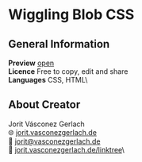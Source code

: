 # Wiggling Blob CSS

## General Information
**Preview** [open](https://jorit.vasconezgerlach.de/host/github/wiggling-blob-css/)\
**Licence** Free to copy, edit and share\
**Languages** CSS, HTML\

## About Creator
Jorit Vásconez Gerlach\
🌐 [jorit.vasconezgerlach.de](https://jorit.vasconezgerlach.de)\
📧 [jorit@vasconezgerlach.de](mailto:jorit@vasconezgerlach.de)\
🔗 [jorit.vasconezgerlach.de/linktree](https://jorit.vasconezgerlach.de/linktree)\